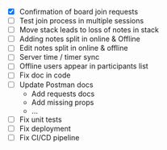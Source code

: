 - [x] Confirmation of board join requests
- [ ] Test join process in multiple sessions
- [ ] Move stack leads to loss of notes in stack
- [ ] Adding notes split in online & Offline
- [ ] Edit notes split in online & offline
- [ ] Server time / timer sync
- [ ] Offline users appear in participants list
- [ ] Fix doc in code
- [ ] Update Postman docs
  - Add requests docs
  - Add missing props
  - ...
- [ ] Fix unit tests
- [ ] Fix deployment
- [ ] Fix CI/CD pipeline

